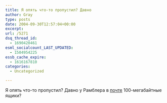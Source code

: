 ```yaml
---
title: Я опять что-то пропустил? Давно
author: Gray
type: posts
date: 2004-09-30T12:57:04+00:00
excerpt:
url: /5271
dsq_thread_id:
  - 1690420461
esml_socialcount_LAST_UPDATED:
  - 1504954225
essb_cache_expire:
  - 1616167810
categories:
  - Uncategorized

---
```








Я опять что-то пропустил? Давно у Рамблера в <a href="http://mail.rambler.ru/" target="_blank">почте</a> 100-мегабайтные ящики?